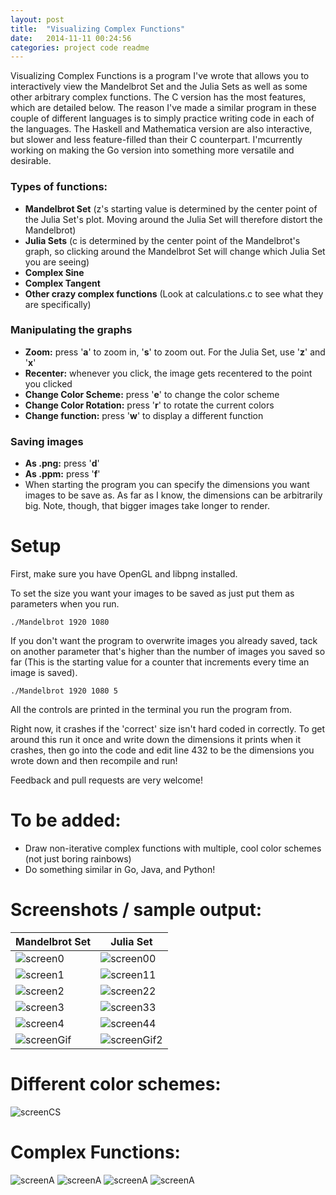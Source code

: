 ```yaml
---
layout: post
title:  "Visualizing Complex Functions"
date:   2014-11-11 00:24:56
categories: project code readme
---
```


Visualizing Complex Functions is a program I've wrote that allows you to interactively view the Mandelbrot Set and the Julia Sets as well as some other
arbitrary complex functions. The C version has the most features, which are detailed below. The reason I've made a similar program in these couple of
different languages is to simply practice writing code in each of the languages. The Haskell and Mathematica version are also interactive, but slower and
less feature-filled than their C counterpart. I'mcurrently working on making the Go version into something more versatile and desirable.

### Types of functions:
- **Mandelbrot Set** (z's starting value is determined by the center point of the Julia Set's plot. Moving around the Julia Set will therefore distort the Mandelbrot)
- **Julia Sets** (c is determined by the center point of the Mandelbrot's graph, so clicking around the Mandelbrot Set will change which Julia Set you are seeing)
- **Complex Sine**
- **Complex Tangent**
- **Other crazy complex functions** (Look at calculations.c to see what they are specifically)

### Manipulating the graphs
- **Zoom:** press '**a**' to zoom in, '**s**' to zoom out. For the Julia Set, use '**z**' and '**x**'
- **Recenter:** whenever you click, the image gets recentered to the point you clicked
- **Change Color Scheme:** press '**e**' to change the color scheme
- **Change Color Rotation:** press '**r**' to rotate the current colors
- **Change function:** press '**w**' to display a different function

### Saving images
- **As .png:** press '**d**'
- **As .ppm:** press '**f**'
- When starting the program you can specify the dimensions you want images to be save as. As far as I know, the dimensions can be arbitrarily big. Note, though, that bigger images take longer to render.

Setup
=====

First, make sure you have OpenGL and libpng installed.

To set the size you want your images to be saved as just put them as parameters when you run.

    ./Mandelbrot 1920 1080

If you don't want the program to overwrite images you already saved, tack on another parameter that's higher than the number of images you saved so far (This is the starting value for a counter that increments every time an image is saved).

    ./Mandelbrot 1920 1080 5

All the controls are printed in the terminal you run the program from.

Right now, it crashes if the 'correct' size isn't hard coded in correctly. To get around this run it once and write down the dimensions it prints when it crashes, then go into the code and edit line 432 to be the dimensions you wrote down and then recompile and run!

Feedback and pull requests are very welcome!

To be added:
============
- Draw non-iterative complex functions with multiple, cool color schemes (not just boring rainbows)
- Do something similar in Go, Java, and Python!

Screenshots / sample output:
============================

| Mandelbrot Set | Julia Set |
| -------------- | --------- |
| ![screen0](https://raw.githubusercontent.com/JoshVorick/VisualizingComplexFunctions/master/C/imgs/mandelbrot0.png) | ![screen00](https://raw.githubusercontent.com/JoshVorick/VisualizingComplexFunctions/master/C/imgs/julia0.png) |
| ![screen1](https://raw.githubusercontent.com/JoshVorick/VisualizingComplexFunctions/master/C/imgs/mandelbrot1.png) | ![screen11](https://raw.githubusercontent.com/JoshVorick/VisualizingComplexFunctions/master/C/imgs/julia1.png) |
| ![screen2](https://raw.githubusercontent.com/JoshVorick/VisualizingComplexFunctions/master/C/imgs/mandelbrot2.png) | ![screen22](https://raw.githubusercontent.com/JoshVorick/VisualizingComplexFunctions/master/C/imgs/julia2.png) |
| ![screen3](https://raw.githubusercontent.com/JoshVorick/VisualizingComplexFunctions/master/C/imgs/mandelbrot3.png) | ![screen33](https://raw.githubusercontent.com/JoshVorick/VisualizingComplexFunctions/master/C/imgs/julia3.png) |
| ![screen4](https://raw.githubusercontent.com/JoshVorick/VisualizingComplexFunctions/master/C/imgs/mandelbrot4.png) | ![screen44](https://raw.githubusercontent.com/JoshVorick/VisualizingComplexFunctions/master/C/imgs/julia4.png) |
| ![screenGif](https://raw.githubusercontent.com/JoshVorick/VisualizingComplexFunctions/master/C/imgs/MandelbrotFast.gif) | ![screenGif2](https://raw.githubusercontent.com/JoshVorick/VisualizingComplexFunctions/master/C/imgs/JuliaFast.gif) |

Different color schemes:
========================

![screenCS](https://raw.githubusercontent.com/JoshVorick/VisualizingComplexFunctions/master/C/imgs/ColorSchemes.png)

Complex Functions:
==================

![screenA](https://raw.githubusercontent.com/JoshVorick/VisualizingComplexFunctions/master/C/imgs/complexfunction1.png)
![screenA](https://raw.githubusercontent.com/JoshVorick/VisualizingComplexFunctions/master/C/imgs/complexfunction3.png)
![screenA](https://raw.githubusercontent.com/JoshVorick/VisualizingComplexFunctions/master/C/imgs/complexfunction4.png)
![screenA](https://raw.githubusercontent.com/JoshVorick/VisualizingComplexFunctions/master/C/imgs/complexfunction5.png)
